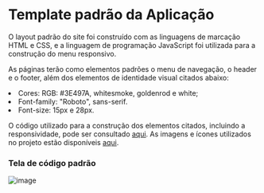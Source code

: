 # Template padrão da Aplicação

O layout padrão do site foi construído com as linguagens de marcação HTML e CSS, e a linguagem de programação JavaScript foi utilizada para a construção do menu responsivo.

As páginas terão como elementos padrões o menu de navegação, o header e o footer, além dos elementos de identidade visual citados abaixo:

<ul></ul>
<li>Cores: RGB: #3E497A, whitesmoke, goldenrod e white;</li>
<li>Font-family: "Roboto", sans-serif.</li>
<li>Font-size: 15px e 28px.</li>
</ul>

O código utilizado para a construção dos elementos citados, incluindo a responsividade, pode ser consultado <a href="https://github.com/ICEI-PUC-Minas-PMV-ADS/pmv-ads-2023-2-e1-proj-web-t1-easymenu/tree/eb53201754d07f30f4ea69c29a5a9a82b50eb06c/codigo-fonte/menu">aqui</a>. As imagens e ícones utilizados no projeto estão disponíveis <a href="https://github.com/ICEI-PUC-Minas-PMV-ADS/pmv-ads-2023-2-e1-proj-web-t1-easymenu/tree/eb53201754d07f30f4ea69c29a5a9a82b50eb06c/codigo-fonte/imagens">aqui</a>.

<h3><b>Tela de código padrão</b></h3>

![image](https://github.com/ICEI-PUC-Minas-PMV-ADS/pmv-ads-2023-2-e1-proj-web-t1-easymenu/assets/144706915/704878c0-0620-4a50-ac3a-1c85c331b6e4)

